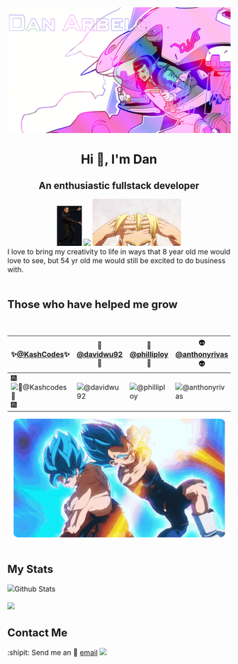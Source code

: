 


<a href="https://govepitr.github.io" target="_blank">
<img src="./Assets/images/D.Va.png">
</a>






<div align="center">
  <h1> Hi 👋, I'm Dan</h1>
    <h2>An enthusiastic fullstack developer</h2>
      <img src="./Assets/images/WSDisplay.png" height="90">
      <img src="https://weather-icon.journeyad.repl.co/@mesa?v=1"/>
      <img src="./Assets/images/Pillar.gif">    
</div>

  
<div>
<font size="3">I love to bring my creativity to life in ways that 8 year old me would love to see, but 54 yr old me would still be excited to do business with.<font/>
<div/>
<br/>

## Those who have helped me grow
<br/>



✨[@KashCodes](https://github.com/KashCodes)✨ | 🧙[@davidwu92](https://github.com/davidwu92)🧙 |👾[@philliploy](https://github.com/philliploy)👾 |  👽[@anthonyrivas](https://github.com/anthonyrivas)👽
--- | --- | --- | ---
🎆![💖@Kashcodes💖](https://avatars.githubusercontent.com/KashCodes?s=150&v=1)🎆 | ![@davidwu92](https://avatars.githubusercontent.com/davidwu92?s=150&v=1) | ![@philliploy](https://avatars.githubusercontent.com/u/40612029?s=150&v=4) | ![@anthonyrivas](https://avatars.githubusercontent.com/u/34780493?s=150&v=4)

  
  
  <div align="center">
  <img src="./Assets/images/TeamWork.gif" >
  </div>





  <br/>

  


  ## My Stats
   
![Github Stats](https://github-readme-stats.govepitr.vercel.app/api?username=Govepitr&show_icons=true&bg_color=23,6dedfa,131240&title_color=000000&text_color=ffffff&icon_color=ffffff)<br/>
<br/> 
![](https://github-readme-stats.govepitr.vercel.app/api/top-langs?username=Govepitr&langs_count=6&layout=compact&bg_color=23,6dedfa,131240&title_color=000000&text_color=ffffff&icon_color=ffffff)
  








  ## Contact Me
  :shipit: Send me an 📜 [email](mailto:dan@arbelo.me) 
![](https://hit.yhype.me/github/profile?user_id=75289900)
